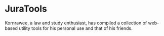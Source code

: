# JuraTools
Kornrawee, a law and study enthusiast, has compiled a collection of web-based utility tools for his personal use and that of his friends.
